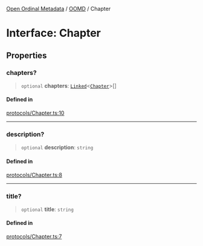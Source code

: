 [Open Ordinal Metadata](../../README.md) / [OOMD](../README.md) / Chapter

# Interface: Chapter

## Properties

### chapters?

> `optional` **chapters**: [`Linked`](../type-aliases/Linked.md)\<[`Chapter`](Chapter.md)\>[]

#### Defined in

[protocols/Chapter.ts:10](https://github.com/open-ordinal/open-ordinal-metadata/blob/e842098b1fb29e1be4b5533286ecbbaaac36ff64/src/protocols/Chapter.ts#L10)

***

### description?

> `optional` **description**: `string`

#### Defined in

[protocols/Chapter.ts:8](https://github.com/open-ordinal/open-ordinal-metadata/blob/e842098b1fb29e1be4b5533286ecbbaaac36ff64/src/protocols/Chapter.ts#L8)

***

### title?

> `optional` **title**: `string`

#### Defined in

[protocols/Chapter.ts:7](https://github.com/open-ordinal/open-ordinal-metadata/blob/e842098b1fb29e1be4b5533286ecbbaaac36ff64/src/protocols/Chapter.ts#L7)
